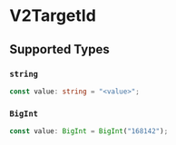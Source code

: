 # V2TargetId


## Supported Types

### `string`

```typescript
const value: string = "<value>";
```

### `BigInt`

```typescript
const value: BigInt = BigInt("168142");
```


